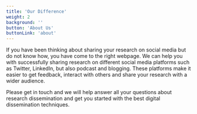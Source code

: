 ```yaml
---
title: 'Our Difference'
weight: 2
background: ''
button: 'About Us'
buttonLink: 'about'
---
```


If you have been thinking about sharing your research on social media but do not know how, you have come to the right webpage. We can help you with successfully sharing research on different social media platforms such as Twitter, LinkedIn, but also podcast and blogging. These platforms make it easier to get feedback, interact with others and share your research with a wider audience. 

Please get in touch and we will help answer all your questions about research dissemination and get you started with the best digital dissemination techniques. 
